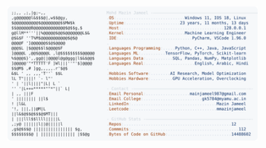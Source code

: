 <picture>
  <source srcset="https://raw.githubusercontent.com/mmazinjameel/mmazinjameel/main/dark_mode.svg?v=1760825317" media="(prefers-color-scheme: dark)">
  <img src="https://raw.githubusercontent.com/mmazinjameel/mmazinjameel/main/light_mode.svg?v=1760825317">
</picture>
